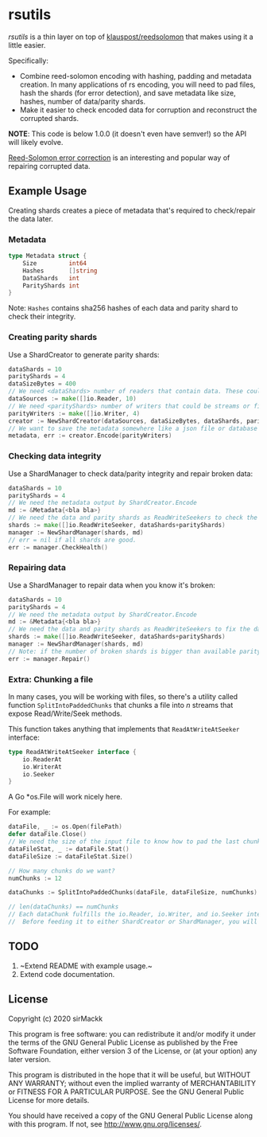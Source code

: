 # rsutils

_rsutils_ is a thin layer on top of [klauspost/reedsolomon](https://github.com/klauspost/reedsolomon) that makes using it a little easier.

Specifically:

- Combine reed-solomon encoding with hashing, padding and metadata creation. In many applications of rs encoding, you will need to pad files, hash the shards (for error detection), and save metadata like size, hashes, number of data/parity shards.
- Make it easier to check encoded data for corruption and reconstruct the corrupted shards.

**NOTE**: This code is below 1.0.0 (it doesn't even have semver!) so the API will likely evolve.


[Reed-Solomon error correction](https://en.wikipedia.org/wiki/Reed%E2%80%93Solomon_error_correction) is an interesting and popular way of repairing corrupted data.

## Example Usage

Creating shards creates a piece of metadata that's required to check/repair the data later.

### Metadata

```go
type Metadata struct {
	Size         int64
	Hashes       []string
	DataShards   int
	ParityShards int
}
```

Note: `Hashes` contains sha256 hashes of each data and parity shard to check their integrity.


### Creating parity shards

Use a ShardCreator to generate parity shards:

```go
dataShards = 10
parityShards = 4
dataSizeBytes = 400
// We need <dataShards> number of readers that contain data. These could be streams, chunks of a file, or even different files (if they are the same size).
dataSources := make([]io.Reader, 10)
// We need <parityShards> number of writers that could be streams or files.
parityWriters := make([]io.Writer, 4)
creator := NewShardCreator(dataSources, dataSizeBytes, dataShards, parityShards)
// We want to save the metadata somewhere like a json file or database to keep track of the shard hashes.
metadata, err := creator.Encode(parityWriters)
```

### Checking data integrity

Use a ShardManager to check data/parity integrity and repair broken data:

```go
dataShards = 10
parityShards = 4
// We need the metadata output by ShardCreator.Encode
md := &Metadata{<bla bla>}
// We need the data and parity shards as ReadWriteSeekers to check the integrity of each shard.
shards := make([]io.ReadWriteSeeker, dataShards+parityShards)
manager := NewShardManager(shards, md)
// err = nil if all shards are good.
err := manager.CheckHealth()
```

### Repairing data

 Use a ShardManager to repair data when you know it's broken:

```go
dataShards = 10
parityShards = 4
// We need the metadata output by ShardCreator.Encode
md := &Metadata{<bla bla>}
// We need the data and parity shards as ReadWriteSeekers to fix the data/parity in place.
shards := make([]io.ReadWriteSeeker, dataShards+parityShards)
manager := NewShardManager(shards, md)
// Note: if the number of broken shards is bigger than available parity shards, this will fail. 
err := manager.Repair()
```

### Extra: Chunking a file

In many cases, you will be working with files, so there's a utility called function `SplitIntoPaddedChunks` that chunks a file into _n_ streams that expose Read/Write/Seek methods.

This function takes anything that implements that `ReadAtWriteAtSeeker` interface:

```go
type ReadAtWriteAtSeeker interface {
	io.ReaderAt
	io.WriterAt
	io.Seeker
}
```

A Go *os.File will work nicely here.

For example:

```go
dataFile, _ := os.Open(filePath)
defer dataFile.Close()
// We need the size of the input file to know how to pad the last chunk.
dataFileStat, _ := dataFile.Stat()
dataFileSize := dataFileStat.Size()

// How many chunks do we want?
numChunks := 12

dataChunks := SplitIntoPaddedChunks(dataFile, dataFileSize, numChunks)

// len(dataChunks) == numChunks
// Each dataChunk fulfills the io.Reader, io.Writer, and io.Seeker interfaces.
//  Before feeding it to either ShardCreator or ShardManager, you will have to make them into io.Readers or io.ReadWriteSeekers through an explicit cast.
```

## TODO

1. ~Extend README with example usage.~
2. Extend code documentation.

## License

Copyright (c) 2020 sirMackk

This program is free software: you can redistribute it and/or modify it under the terms of the GNU General Public License as published by the Free Software Foundation, either version 3 of the License, or (at your option) any later version.

This program is distributed in the hope that it will be useful, but WITHOUT ANY WARRANTY; without even the implied warranty of MERCHANTABILITY or FITNESS FOR A PARTICULAR PURPOSE. See the GNU General Public License for more details.

You should have received a copy of the GNU General Public License along with this program. If not, see http://www.gnu.org/licenses/.

